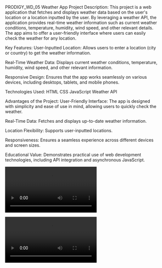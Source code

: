 PRODIGY_WD_05
Weather App
Project Description:
This project is a web application that fetches and displays weather data based on the user's location or a location inputted by the user. By leveraging a weather API, the application provides real-time weather information such as current weather conditions, temperature, humidity, wind speed, and other relevant details. The app aims to offer a user-friendly interface where users can easily check the weather for any location.

Key Features:
User-Inputted Location: Allows users to enter a location (city or country) to get the weather information.

Real-Time Weather Data: Displays current weather conditions, temperature, humidity, wind speed, and other relevant information.

Responsive Design: Ensures that the app works seamlessly on various devices, including desktops, tablets, and mobile phones.

Technologies Used:
HTML
CSS
JavaScript
Weather API

Advantages of the Project:
User-Friendly Interface: The app is designed with simplicity and ease of use in mind, allowing users to quickly check the weather.

Real-Time Data: Fetches and displays up-to-date weather information.

Location Flexibility: Supports user-inputted locations.

Responsiveness: Ensures a seamless experience across different devices and screen sizes.

Educational Value: Demonstrates practical use of web development technologies, including API integration and asynchronous JavaScript.


<video controls src="wd_01.mp4" title="Code"></video>

<video controls src="wd_012.mp4" title="Output"></video>
